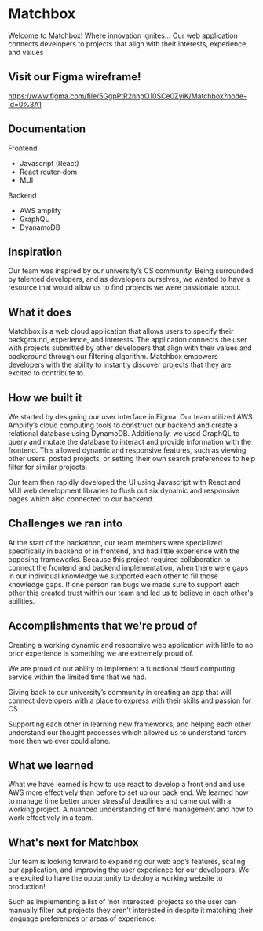 # Matchbox
Welcome to Matchbox! Where innovation ignites... 
Our web application connects developers to projects that align with their interests, experience, and values

## Visit our Figma wireframe! 
https://www.figma.com/file/5GgpPtR2nnpO10SCe0ZyiK/Matchbox?node-id=0%3A1

## Documentation
Frontend
* Javascript (React)
* React router-dom
* MUI

Backend
* AWS amplify
* GraphQL
* DyanamoDB

## Inspiration
Our team was inspired by our university’s CS community. Being surrounded by talented developers, and as developers ourselves, we wanted to have a resource that would allow us to find projects we were passionate about.

## What it does
Matchbox is a web cloud application that allows users to specify their background, experience, and interests. The application connects the user with projects submitted by other developers that align with their values and background through our filtering algorithm. Matchbox empowers developers with the ability to instantly discover projects that they are excited to contribute to.

## How we built it
We started by designing our user interface in Figma. Our team utilized AWS Amplify’s cloud computing tools to construct our backend and create a relational database using DynamoDB. Additionally, we used GraphQL to query and mutate the database to  interact and provide information with the frontend. This allowed dynamic and responsive features, such as viewing other users’ posted projects, or setting their own search preferences to help filter for similar projects.

Our team then rapidly developed the UI using Javascript with React and MUI web development libraries to flush out six dynamic and responsive pages which also connected to our backend.


## Challenges we ran into
At the start of the hackathon, our team members were specialized specifically in backend or in frontend, and had little experience with the opposing frameworks. Because this project required collaboration to connect the frontend and backend implementation, when there were gaps in our individual knowledge we supported each other to fill those knowledge gaps. If one person ran bugs we made sure to support each other this created trust within our team and led us to believe in each other's abilities. 

## Accomplishments that we're proud of
Creating a working dynamic and responsive web application with little to no prior experience is something we are extremely proud of.

We are proud of our ability to implement a functional cloud computing service within the limited time that we had.

Giving back to our university’s community in creating an app that will connect developers with a place to express with their skills and passion for CS

Supporting each other in learning new frameworks, and helping each other understand our thought processes which allowed us to understand farom more then we ever could alone.

## What we learned
What we have learned is how to use react to develop a front end and use AWS more effectively than before to set up our back end. We learned how to manage time better under stressful deadlines and came out with a working project. A nuanced understanding of time management and how to work effectively in a team.

## What's next for Matchbox
Our team is looking forward to expanding our web app’s features, scaling our application, and improving the user experience for our developers. We are excited to have the opportunity to deploy a working website to production!

Such as implementing a list of ‘not interested’ projects so the user can manually filter out projects they aren’t interested in despite it matching their language preferences or areas of experience.

